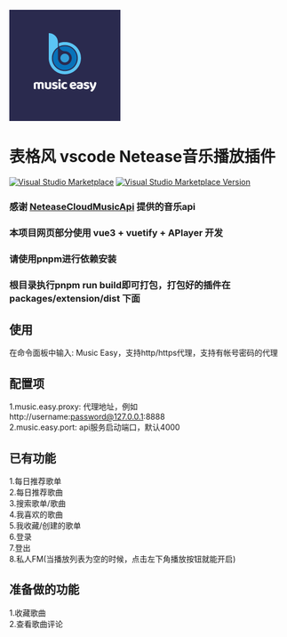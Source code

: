 ![logo](https://github.com/movefreechen/music-easy/raw/main/packages/extension/logo.png)

# 表格风 vscode Netease音乐播放插件
[![Visual Studio Marketplace](https://img.shields.io/badge/Visual%20Studio-Marketplace-007acc.svg?style=flat-square)](https://marketplace.visualstudio.com/items?itemName=movefreechen.music-easy)
[![Visual Studio Marketplace Version](https://img.shields.io/visual-studio-marketplace/v/movefreechen.music-easy.svg?style=flat-square)](https://marketplace.visualstudio.com/items?itemName=movefreechen.music-easy)

### 感谢 [NeteaseCloudMusicApi](https://github.com/Binaryify/NeteaseCloudMusicApi) 提供的音乐api
### 本项目网页部分使用 vue3 + vuetify + APlayer 开发  
### 请使用pnpm进行依赖安装  
### 根目录执行pnpm run build即可打包，打包好的插件在 packages/extension/dist 下面

## 使用
在命令面板中输入: Music Easy，支持http/https代理，支持有帐号密码的代理

## 配置项
1.music.easy.proxy: 代理地址，例如 http://username:password@127.0.0.1:8888  
2.music.easy.port: api服务启动端口，默认4000

## 已有功能
1.每日推荐歌单  
2.每日推荐歌曲  
3.搜索歌单/歌曲  
4.我喜欢的歌曲  
5.我收藏/创建的歌单  
6.登录  
7.登出  
8.私人FM(当播放列表为空的时候，点击左下角播放按钮就能开启)  

## 准备做的功能
1.收藏歌曲  
2.查看歌曲评论